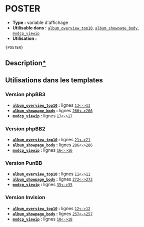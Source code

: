 # POSTER
* __Type :__ variable d'affichage
* __Utilisable dans :__ [`album_overview_top10`](../tpl/album_overview_top10.md#readme), [`album_showpage_body`](../tpl/album_showpage_body.md#readme), [`modcp_viewip`](../tpl/modcp_viewip.md#readme)
* __Utilisation :__

```html
{POSTER}
```

## Description[*](https://fa-tvars.appspot.com/var/POSTER)
## Utilisations dans les templates

### Version phpBB3
* __[`album_overview_top10`](../tpl/album_overview_top10.md#readme) :__ lignes [`13`](../src/prosilver/album_overview_top10.tpl#L13)[`<->`](../src/prosilver/album_overview_top10.tpl#L13-L13)[`13`](../src/prosilver/album_overview_top10.tpl#L13)
* __[`album_showpage_body`](../tpl/album_showpage_body.md#readme) :__ lignes [`266`](../src/prosilver/album_showpage_body.tpl#L266)[`<->`](../src/prosilver/album_showpage_body.tpl#L266-L266)[`266`](../src/prosilver/album_showpage_body.tpl#L266)
* __[`modcp_viewip`](../tpl/modcp_viewip.md#readme) :__ lignes [`17`](../src/prosilver/modcp_viewip.tpl#L17)[`<->`](../src/prosilver/modcp_viewip.tpl#L17-L17)[`17`](../src/prosilver/modcp_viewip.tpl#L17)

### Version phpBB2
* __[`album_overview_top10`](../tpl/album_overview_top10.md#readme) :__ lignes [`21`](../src/subsilver/album_overview_top10.tpl#L21)[`<->`](../src/subsilver/album_overview_top10.tpl#L21-L21)[`21`](../src/subsilver/album_overview_top10.tpl#L21)
* __[`album_showpage_body`](../tpl/album_showpage_body.md#readme) :__ lignes [`286`](../src/subsilver/album_showpage_body.tpl#L286)[`<->`](../src/subsilver/album_showpage_body.tpl#L286-L286)[`286`](../src/subsilver/album_showpage_body.tpl#L286)
* __[`modcp_viewip`](../tpl/modcp_viewip.md#readme) :__ lignes [`16`](../src/subsilver/modcp_viewip.tpl#L16)[`<->`](../src/subsilver/modcp_viewip.tpl#L16-L16)[`16`](../src/subsilver/modcp_viewip.tpl#L16)

### Version PunBB
* __[`album_overview_top10`](../tpl/album_overview_top10.md#readme) :__ lignes [`11`](../src/punbb/album_overview_top10.tpl#L11)[`<->`](../src/punbb/album_overview_top10.tpl#L11-L11)[`11`](../src/punbb/album_overview_top10.tpl#L11)
* __[`album_showpage_body`](../tpl/album_showpage_body.md#readme) :__ lignes [`272`](../src/punbb/album_showpage_body.tpl#L272)[`<->`](../src/punbb/album_showpage_body.tpl#L272-L272)[`272`](../src/punbb/album_showpage_body.tpl#L272)
* __[`modcp_viewip`](../tpl/modcp_viewip.md#readme) :__ lignes [`35`](../src/punbb/modcp_viewip.tpl#L35)[`<->`](../src/punbb/modcp_viewip.tpl#L35-L35)[`35`](../src/punbb/modcp_viewip.tpl#L35)

### Version Invision
* __[`album_overview_top10`](../tpl/album_overview_top10.md#readme) :__ lignes [`12`](../src/invision/album_overview_top10.tpl#L12)[`<->`](../src/invision/album_overview_top10.tpl#L12-L12)[`12`](../src/invision/album_overview_top10.tpl#L12)
* __[`album_showpage_body`](../tpl/album_showpage_body.md#readme) :__ lignes [`257`](../src/invision/album_showpage_body.tpl#L257)[`<->`](../src/invision/album_showpage_body.tpl#L257-L257)[`257`](../src/invision/album_showpage_body.tpl#L257)
* __[`modcp_viewip`](../tpl/modcp_viewip.md#readme) :__ lignes [`18`](../src/invision/modcp_viewip.tpl#L18)[`<->`](../src/invision/modcp_viewip.tpl#L18-L18)[`18`](../src/invision/modcp_viewip.tpl#L18)

